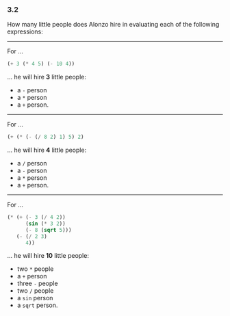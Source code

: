 ### 3.2
How many little people does Alonzo hire in evaluating each of the following expressions:

***

For …

~~~ scheme
(+ 3 (* 4 5) (- 10 4))
~~~
… he will hire **3** little people:

* a `-` person
* a `*` person
* a `+` person.

***

For …

~~~ scheme
(+ (* (- (/ 8 2) 1) 5) 2) 
~~~
… he will hire **4** little people:

* a `/` person
* a `-` person
* a `*` person
* a `+` person.

***

For …

~~~ scheme
(* (+ (- 3 (/ 4 2))
      (sin (* 3 2))
      (- 8 (sqrt 5)))
   (- (/ 2 3)
      4))
~~~
… he will hire **10** little people:

* two `*` people
* a `+` person
* three `-` people
* two `/` people
* a `sin` person
* a `sqrt` person.